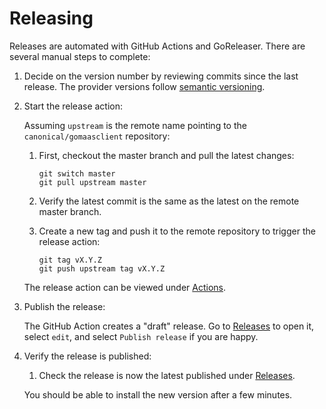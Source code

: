 # Releasing

Releases are automated with GitHub Actions and GoReleaser. There are several manual steps to complete:

1. Decide on the version number by reviewing commits since the last release. The provider versions follow [semantic versioning](https://semver.org/).

1. Start the release action:

   Assuming `upstream` is the remote name pointing to the `canonical/gomaasclient` repository:
   1. First, checkout the master branch and pull the latest changes:

      ```shell
      git switch master
      git pull upstream master
      ```
   1. Verify the latest commit is the same as the latest on the remote master branch.

   1. Create a new tag and push it to the remote repository to trigger the release action:

      ```shell
      git tag vX.Y.Z
      git push upstream tag vX.Y.Z
      ```
   The release action can be viewed under [Actions](https://github.com/canonical/gomaasclient/actions/workflows/release.yml).

1. Publish the release:

   The GitHub Action creates a "draft" release. Go to [Releases](https://github.com/canonical/gomaasclient/releases) to open it, select `edit`, and select `Publish release` if you are happy.

1. Verify the release is published:
   1. Check the release is now the latest published under [Releases](https://github.com/canonical/gomaasclient/releases).

   You should be able to install the new version after a few minutes.
